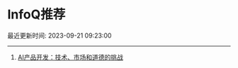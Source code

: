 # InfoQ推荐

最近更新时间: 2023-09-21 09:23:00

--- 
1. [AI产品开发：技术、市场和道德的挑战](https://www.infoq.cn/article/Patg3GdLAcYQP4Dw26RW) 
